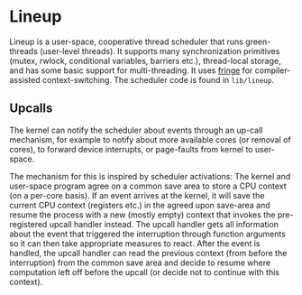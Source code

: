 # Lineup

Lineup is a user-space, cooperative thread scheduler that runs green-threads
(user-level threads). It supports many synchronization primitives (mutex,
rwlock, conditional variables, barriers etc.), thread-local storage, and has
some basic support for multi-threading. It uses
[fringe](https://crates.io/crates/fringe) for compiler-assisted
context-switching. The scheduler code is found in `lib/lineup`.

## Upcalls

The kernel can notify the scheduler about events through an up-call mechanism,
for example to notify about more available cores (or removal of cores), to
forward device interrupts, or page-faults from kernel to user-space.

The mechanism for this is inspired by scheduler activations: The kernel and
user-space program agree on a common save area to store a CPU context (on a
per-core basis). If an event arrives at the kernel, it will save the current CPU
context (registers etc.) in the agreed upon save-area and resume the process
with a new (mostly empty) context that invokes the pre-registered upcall handler
instead. The upcall handler gets all information about the event that triggered
the interruption through function arguments so it can then take appropriate
measures to react. After the event is handled, the upcall handler can read the
previous context (from before the interruption) from the common save area and
decide to resume where computation left off before the upcall (or decide not to
continue with this context).
